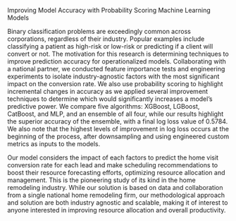 Improving Model Accuracy with Probability Scoring
Machine Learning Models

Binary classification problems are exceedingly
common across corporations, regardless of their industry. Popular
examples include classifying a patient as high-risk or low-risk or
predicting if a client will convert or not. The motivation for this
research is determining techniques to improve prediction
accuracy for operationalized models. Collaborating with a
national partner, we conducted feature importance tests and
engineering experiments to isolate industry-agnostic factors with
the most significant impact on the conversion rate. We also use
probability scoring to highlight incremental changes in accuracy
as we applied several improvement techniques to determine which
would significantly increases a model’s predictive power. We
compare five algorithms: XGBoost, LGBoost, CatBoost, and
MLP, and an ensemble of all four, while our results highlight the
superior accuracy of the ensemble, with a final log loss value of
0.5784. We also note that the highest levels of improvement in log
loss occurs at the beginning of the process, after downsampling
and using engineered custom metrics as inputs to the models. 

Our model considers the impact of each factors to predict the home visit conversion rate for each lead and make scheduling recommendations to boost their resource forecasting efforts, optimizing resource allocation and management. This is the pioneering study of its kind in the home remodeling industry. While our solution is based on data and collaboration from a single national home remodeling firm, our methodological approach and solution are both industry agnostic and scalable, making it of interest to anyone interested in improving resource allocation and overall productivity.  
